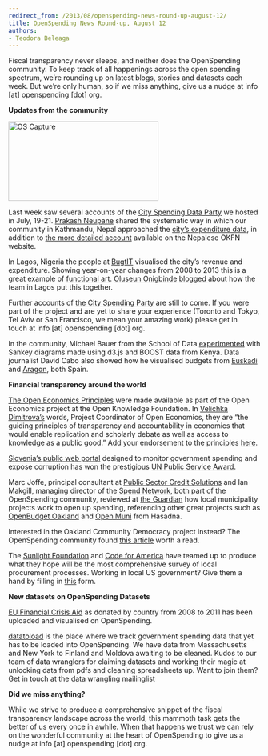 ```yaml
---
redirect_from: /2013/08/openspending-news-round-up-august-12/
title: OpenSpending News Round-up, August 12
authors:
- Teodora Beleaga
---
```

<p dir="ltr">Fiscal transparency never sleeps, and neither does the OpenSpending community. To keep track of all happenings across the open spending spectrum, we’re rounding up on latest blogs, stories and datasets each week. But we’re only human, so if we miss anything, give us a nudge at info [at] openspending [dot] org.

<p dir="ltr"><strong>Updates from the community</strong>

<a href="{{ site.baseurl }}/img/blog/2013/08/OS-Capture.png"><img class="size-medium wp-image-624 alignleft" src="http://blog.openspending.org/files/2013/08/OS-Capture-300x159.png" alt="OS Capture" width="300" height="159" /></a>

<p dir="ltr">Last week saw several accounts of the <a href="http://blog.openspending.org/2013/06/30/spending-data-party-announce/">City Spending Data Party</a> we hosted in July, 19-21. <a href="http://okfn.org/members/prakashneupane/">Prakash Neupane</a> shared the systematic way in which our community in Kathmandu, Nepal approached the <a href="http://blog.openspending.org/2013/08/05/kathmandu-metropolitan-spending-party/">city’s expenditure data</a>, in addition to <a href="http://np.okfn.org/2013/07/24/kathmandu-metropolitan-in-city-spending-data-party/">the more detailed account</a> available on the Nepalese OKFN website.<!--more-->

In Lagos, Nigeria the people at <a href="http://yourbudgit.com/">BugtIT</a> visualised the city’s revenue and expenditure. Showing year-on-year changes from 2008 to 2013 this is a great example of <a href="http://www.thefunctionalart.com/">functional art</a>. <a href="http://okfn.org/members/oluseunonigbinde/">Oluseun Onigbinde</a> <a href="http://blog.openspending.org/2013/08/02/lagos-city-spending-party/">blogged </a>about how the team in Lagos put this together.

Further accounts of <a href="http://blog.openspending.org/2013/07/26/city-spending-party-around-the-world/">the City Spending Party</a> are still to come. If you were part of the project and are yet to share your experience (Toronto and Tokyo, Tel Aviv or San Francisco, we mean your amazing work) please get in touch at info [at] openspending [dot] org.

In the community, Michael Bauer from the School of Data <a href="http://mihi-tr.github.io/openspending-sankey/">experimented</a> with Sankey diagrams made using d3.js and BOOST data from Kenya. Data journalist David Cabo also showed how he visualised budgets from <a href="http://aurrekontuak.irekia.euskadi.net/en/budgets">Euskadi</a> and <a href="http://presupuesto.aragon.es/resumen">Aragon</a>, both Spain.

<strong>Financial transparency around the world</strong>

<p dir="ltr"><a href="http://blog.okfn.org/2013/08/07/introducing-the-open-economics-principles/">The Open Economics Principles</a> were made available as part of the Open Economics project at the Open Knowledge Foundation. In <a href="http://okfn.org/members/vndimitrova/">Velichka Dimitrova’s</a> words, Project Coordinator of Open Economics, they are “the guiding principles of transparency and accountability in economics that would enable replication and scholarly debate as well as access to knowledge as a public good.” Add your endorsement to the principles <a href="http://openeconomics.net/principles/">here</a>.

<a href="http://techcrunch.com/2011/08/23/slovenia-launches-supervizor-an-official-public-web-app-for-monitoring-public-spending/">Slovenia’s public web portal</a> designed to monitor government spending and expose corruption has won the prestigious <a href="http://www.unis.unvienna.org/unis/en/pressrels/2013/unisinf479.html">UN Public Service Award</a>.

Marc Joffe, principal consultant at <a href="http://www.publicsectorcredit.org/">Public Sector Credit Solutions</a> and Ian Makgill, managing director of the <a href="http://www.spendnetwork.com/">Spend Network</a>, both part of the OpenSpending community, reviewed at <a href="http://www.theguardian.com/local-government-network/2013/aug/01/open-governance-projects-compare-council-finances">the Guardian</a> how local municipality projects work to open up spending, referencing other great projects such as <a href="http://openbudgetoakland.org/">OpenBudget Oakland</a> and <a href="https://github.com/hasadna/omuni-budget">Open Muni</a> from Hasadna.

Interested in the Oakland Community Democracy project instead? The OpenSpending community found <a href="http://www.shareable.net/blog/community-democracy-project-to-open-entire-city-budget">this article</a> worth a read.

The <a href="http://sunlightfoundation.com/">Sunlight Foundation</a> and <a href="http://codeforamerica.org/">Code for America</a> have teamed up to produce what they hope will be the most comprehensive survey of local procurement processes. Working in local US government? Give them a hand by filling in <a href="https://codeforamerica.wufoo.com/forms/local-gov-procurement-survey/">this</a> form.

<strong>New datasets on OpenSpending Datasets</strong>

<a href="http://openspending.org/financial_aid">EU Financial Crisis Aid</a> as donated by country from 2008 to 2011 has been uploaded and visualised on OpenSpending.

<a href="https://github.com/openspending/datatoload/issues.">datatoload</a> is the place where we track government spending data that yet has to be loaded into OpenSpending. We have data from Massachusetts and New York to Finland and Moldova awaiting to be cleaned. Kudos to our team of data wranglers for claiming datasets and working their magic at unlocking data from pdfs and cleaning spreadsheets up. Want to join them? Get in touch at the data wrangling mailinglist

<strong>Did we miss anything?</strong>

While we strive to produce a comprehensive snippet of the fiscal transparency landscape across the world, this mammoth task gets the better of us every once in awhile. When that happens we trust we can rely on the wonderful community at the heart of OpenSpending to give us a nudge at info [at] openspending [dot] org.

